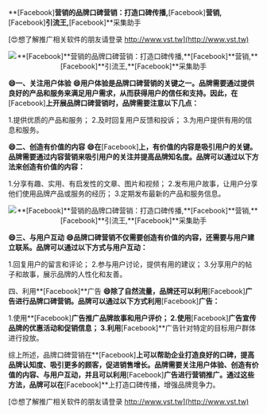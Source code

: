 **[Facebook]**营销的品牌口碑营销：打造口碑传播,**[Facebook]**营销,**[Facebook]**引流王,**[Facebook]**采集助手

[😍想了解推广相关软件的朋友请登录 http://www.vst.tw](http://www.vst.tw)

 <center><img src="https://vst.tw/MP4/tuiguang/png/5.png" alt="**[Facebook]**营销的品牌口碑营销：打造口碑传播,**[Facebook]**营销,**[Facebook]**引流王,**[Facebook]**采集助手"></center>

**😄一、关注用户体验**
**😄用户体验是品牌口碑营销的关键之一。品牌需要通过提供良好的产品和服务来满足用户需求，从而获得用户的信任和支持。因此，在**[Facebook]**上开展品牌口碑营销时，品牌需要注意以下几点：**

1.提供优质的产品和服务；
2.及时回复用户反馈和投诉；
3.为用户提供有用的信息和服务。

**😄二、创造有价值的内容**
**😄在**[Facebook]**上，有价值的内容是吸引用户的关键。品牌需要通过内容营销来吸引用户的关注并提高品牌知名度。品牌可以通过以下方法来创造有价值的内容：**

1.分享有趣、实用、有启发性的文章、图片和视频；
2.发布用户故事，让用户分享他们使用品牌产品或服务的经历；
3.定期发布最新的产品和服务信息。

 <center><img src="https://vst.tw/MP4/tuiguang/png/0.png" alt="**[Facebook]**营销的品牌口碑营销：打造口碑传播,**[Facebook]**营销,**[Facebook]**引流王,**[Facebook]**采集助手"></center>

**😄三、与用户互动**
**😄品牌口碑营销不仅需要创造有价值的内容，还需要与用户建立联系。品牌可以通过以下方式与用户互动：**

1.回复用户的留言和评论；
2.参与用户讨论，提供有用的建议；
3.分享用户的帖子和故事，展示品牌的人性化和友善。

四、利用**[Facebook]**广告
**😄除了自然流量，品牌还可以利用**[Facebook]**广告进行品牌口碑营销。品牌可以通过以下方式利用**[Facebook]**广告：**

1.使用**[Facebook]**广告推广品牌故事和用户评价；
2.使用**[Facebook]**广告宣传品牌的优惠活动和促销信息；
3.利用**[Facebook]**广告针对特定的目标用户群体进行投放。

综上所述，品牌口碑营销在**[Facebook]**上可以帮助企业打造良好的口碑，提高品牌认知度、吸引更多的顾客，促进销售增长。品牌需要关注用户体验、创造有价值的内容、与用户互动，并且可以利用**[Facebook]**广告进行营销推广。通过这些方法，品牌可以在**[Facebook]**上打造口碑传播，增强品牌竞争力。

[😍想了解推广相关软件的朋友请登录 http://www.vst.tw](http://www.vst.tw)



